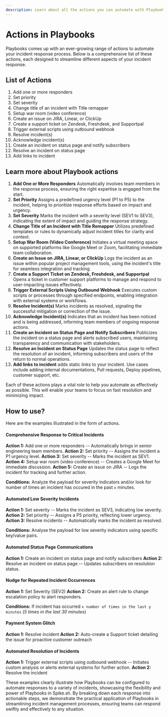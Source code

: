 ```yaml
---
description: Learn about all the actions you can automate with Playbooks
---
```


# Actions in Playbooks

Playbooks comes up with an ever-growing range of actions to automate your incident response process. Below is a comprehensive list of these actions, each designed to streamline different aspects of your incident response.

## List of Actions

1. Add one or more responders
2. Set priority
3. Set severity
4. Change title of an incident with Title remapper
5. Setup war room (video conference)
6. Create an issue on JIRA, Linear, or ClickUp
7. Create a support ticket on Zendesk, Freshdesk, and Supportpal
8. Trigger external scripts using outbound webhook
9. Resolve incident(s)
10. Acknowledge incident(s)
11. Create an incident on status page and notify subscribers
12. Resolve an incident on status page
13. Add links to incident

## Learn more about Playbook actions

1. **Add One or More Responders** Automatically involves team members in the response process, ensuring the right expertise is engaged from the start.
2. **Set Priority** Assigns a predefined urgency level (P1 to P5) to the incident, helping to prioritize response efforts based on impact and urgency.
3. **Set Severity** Marks the incident with a severity level (SEV1 to SEV3), indicating the extent of impact and guiding the response strategy.
4. **Change Title of an Incident with Title Remapper** Utilizes predefined templates or rules to dynamically adjust incident titles for clarity and context.
5. **Setup War Room (Video Conference)** Initiates a virtual meeting space on supported platforms like Google Meet or Zoom, facilitating immediate team collaboration.
6. **Create an Issue on JIRA, Linear, or ClickUp** Logs the incident as an issue within popular project management tools, using the incident's title for seamless integration and tracking.
7. **Create a Support Ticket on Zendesk, Freshdesk, and Supportpal** Opens a ticket in customer support platforms to manage and respond to user-impacting issues effectively.
8. **Trigger External Scripts Using Outbound Webhook** Executes custom scripts or processes through specified endpoints, enabling integration with external systems or workflows.
9. **Resolve Incident(s)** Marks incidents as resolved, signaling the successful mitigation or correction of the issue.
10. **Acknowledge Incident(s)** Indicates that an incident has been noticed and is being addressed, informing team members of ongoing response actions.
11. **Create an Incident on Status Page and Notify Subscribers** Publicizes the incident on a status page and alerts subscribed users, maintaining transparency and communication with stakeholders.
12. **Resolve an Incident on Status Page** Updates the status page to reflect the resolution of an incident, informing subscribers and users of the return to normal operations.
13. **Add links to incident** adds static links to your incident. Use cases include adding internal documentations, Pull requests, Deploy pipelines, customer support, etc.&#x20;

Each of these actions plays a vital role to help you automate as effectively as possible. This will enable your teams to focus on fast resolution and minimizing impact.

## How to use?

Here are the examples illustrated in the form of actions.

#### Comprehensive Response to Critical Incidents

**Action 1:** Add one or more responders -- Automatically brings in senior engineering team members. **Action 2:** Set priority -- Assigns the incident a P1 urgency level. **Action 3:** Set severity -- Marks the incident as SEV1. **Action 4:** Setup war room (video conference) -- Creates a Google Meet for immediate discussion. **Action 5:** Create an issue on JIRA -- Logs the incident for tracking and further action.

**Conditions:** Analyze the payload for severity indicators and/or look for number of times an incident has occured in the past `x` minutes.

#### Automated Low Severity Incidents

**Action 1:** Set severity -- Marks the incident as SEV3, indicating low severity. **Action 2:** Set priority -- Assigns a P5 priority, reflecting lower urgency. **Action 3:** Resolve incidents -- Automatically marks the incident as resolved.

**Conditions:** Analyse the payload for low severity indicators using specific key/value pairs.

#### Automated Status Page Communications

**Action 1:** Create an incident on status page and notify subscribers **Action 2:** Resolve an incident on status page -- Updates subscribers on resolution status.

#### Nudge for Repeated Incident Occurrences

**Action 1:** Set Severity (SEV2) **Action 2:** Create an alert rule to change escalation policy to alert responders.

**Conditions:** If incident has occurred `x number of times in the last y minutes` (_5 times in the last 30 minutes_)

#### Payment System Glitch

**Action 1:** Resolve incident **Action 2:** Auto-create a Support ticket detailing the issue for proactive customer outreach

#### Automated Resolution of Incidents

**Action 1:** Trigger external scripts using outbound webhook -- Initiates custom analysis or alerts external systems for further action. **Action 2:** Resolve the incident

These examples clearly illustrate how Playbooks can be configured to automate responses to a variety of incidents, showcasing the flexibility and power of Playbooks in Spike.sh. By breaking down each response into actionable steps, we demonstrate the practical application of Playbooks in streamlining incident management processes, ensuring teams can respond swiftly and effectively to any situation.
